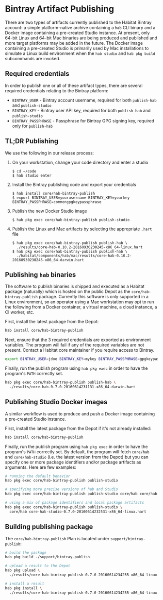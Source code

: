 # Bintray Artifact Publishing

There are two types of artifacts currently published to the Habitat Bintray
account: a simple platform-native archive containing a `hab` CLI binary and a
Docker image containing a pre-created Studio instance. At present, only 64-bit
Linux and 64-bit Mac binaries are being produced and published and more target
platforms may be added in the future. The Docker image containing a pre-created
Studio is primarily used by Mac installations to simulate a Linux build
environment when the `hab studio` and `hab pkg build` subcommands are invoked.

## Required credentials

In order to publish one or all of these artifact types, there are several
required credentials relating to the Bintray platform:

* `BINTRAY_USER` - Bintray account username, required for both `publish-hab`
  and `publish-studio`
* `BINTRAY_KEY` - Bintray user API key, required for both `publish-hab` and
  `publish-studio`
* `BINTRAY_PASSPHRASE` - Passphrase for Bintray GPG signing key, required only
  for `publish-hab`

## TL;DR Publishing

We use the following in our release process:

1. On your workstation, change your code directory and enter a studio

    ```
    $ cd ~/code
    $ hab studio enter
    ```

1. Install the Bintray publishing code and export your credentials

    ```
    $ hab install core/hab-bintray-publish
    $ export BINTRAY_USER=yourusername BINTRAY_KEY=yourkey BINTRAY_PASSPHRASE=commongpgkeypassphrase
    ```

1. Publish the new Docker Studio image
    ```
    $ hab pkg exec core/hab-bintray-publish publish-studio
    ```

1. Publish the Linux and Mac artifacts by selecting the appropriate `.hart` file

    ```
    $ hab pkg exec core/hab-bintray-publish publish-hab \
      ./results/core-hab-0.10.2-20160930230245-x86_64-linux.hart
    $ hab pkg exec core/hab-bintray-publish publish-hab \
      ./habitat/components/hab/mac/results/core-hab-0.10.2-20160930230245-x86_64-darwin.hart
    ```

## Publishing `hab` binaries

The software to publish binaries is shipped and executed as a Habitat package
(naturally) which is hosted on the public Depot as the
`core/hab-bintray-publish` package. Currently this software is only supported
in a Linux environment, so an operator using a Mac workstation may opt to run
the following from a Docker container, a virtual machine, a cloud instance, a
CI worker, etc.

First, install the latest package from the Depot:

```sh
hab install core/hab-bintray-publish
```

Next, ensure that the 3 required credentials are exported as environment
variables. The program will fail if any of the required variables are not
present. Contact a Habitat core maintainer if you require access to Bintray.

```sh
export BINTRAY_USER=jdoe BINTRAY_KEY=mykey BINTRAY_PASSPHRASE=gpgkeypassphrase
```

Finally, run the publish program using `hab pkg exec` in order to have the
program's `PATH` correctly set.

```sh
hab pkg exec core/hab-bintray-publish publish-hab \
  ./results/core-hab-0.7.0-20160614231131-x86_64-darwin.hart
```

## Publishing Studio Docker images

A similar workflow is used to produce and push a Docker image containing a
pre-created Studio instance.

First, install the latest package from the Depot if it's not already installed:

```sh
hab install core/hab-bintray-publish
```

Finally, run the publish program using `hab pkg exec` in order to have the
program's `PATH` correctly set. By default, the program will fetch `core/hab`
and `core/hab-studio` (i.e. the latest version from the Depot) but you can
specify one or more package identifiers and/or package artifacts as arguments.
Here are few examples:

```sh
# running the default behavior
hab pkg exec core/hab-bintray-publish publish-studio

# specifying more precise versions of hab and Studio
hab pkg exec core/hab-bintray-publish publish-studio core/hab core/hab-studio

# using a mix of package identifiers and local package artifacts
hab pkg exec core/hab-bintray-publish publish-studio \
  core/hab core-hab-studio-0.7.0-20160614232531-x86_64-linux.hart
```

## Building publishing package

The `core/hab-bintray-publish` Plan is located under `support/bintray-publish`:

```sh
# build the package
hab pkg build ./support/bintray-publish

# upload a result to the Depot
hab pkg upload \
  ./results/core-hab-bintray-publish-0.7.0-20160614234255-x86_64-linux.hart

# install a result
hab pkg install \
  ./results/core-hab-bintray-publish-0.7.0-20160614234255-x86_64-linux.hart
```
